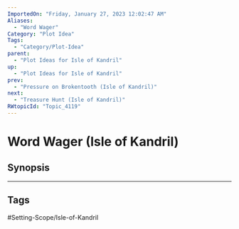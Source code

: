 ```yaml
---
ImportedOn: "Friday, January 27, 2023 12:02:47 AM"
Aliases:
  - "Word Wager"
Category: "Plot Idea"
Tags:
  - "Category/Plot-Idea"
parent:
  - "Plot Ideas for Isle of Kandril"
up:
  - "Plot Ideas for Isle of Kandril"
prev:
  - "Pressure on Brokentooth (Isle of Kandril)"
next:
  - "Treasure Hunt (Isle of Kandril)"
RWtopicId: "Topic_4119"
---
```

# Word Wager (Isle of Kandril)
## Synopsis

---
## Tags
#Setting-Scope/Isle-of-Kandril


